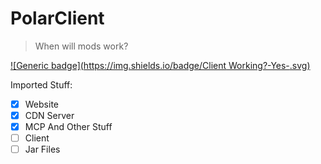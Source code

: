 # PolarClient
> When will mods work?

[![Generic badge](https://img.shields.io/badge/Client Working?-Yes-<COLOR>.svg)]()

Imported Stuff:
- [x] Website
- [X] CDN Server
- [X] MCP And Other Stuff
- [ ] Client
- [ ] Jar Files
